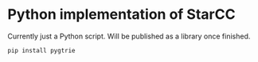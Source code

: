 # Python implementation of StarCC

Currently just a Python script. Will be published as a library once finished.

```sh
pip install pygtrie
```
